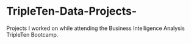 # TripleTen-Data-Projects-
Projects I worked on while attending the Business Intelligence Analysis TripleTen Bootcamp.


